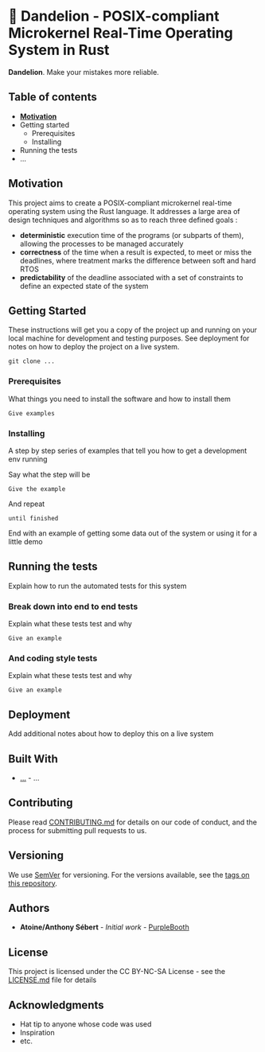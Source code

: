# 🚀 Dandelion - POSIX-compliant Microkernel Real-Time Operating System in Rust

**Dandelion**. Make your mistakes more reliable.

## Table of contents
* [**Motivation**](#Motivation)
* Getting started
	* Prerequisites
	* Installing
* Running the tests
* ...

## Motivation
This project aims to create a POSIX-compliant microkernel real-time operating system using the Rust language. It addresses a large area of design techniques and algorithms so as to reach three defined goals  :

- **deterministic** execution time of the programs (or subparts of them), allowing the processes to be managed accurately
- **correctness** of the time when a result is expected, to meet or miss the deadlines, where treatment marks the difference between soft and hard RTOS
- **predictability** of the deadline associated with a set of constraints to define an expected state of the system

## Getting Started
These instructions will get you a copy of the project up and running on your local machine for development and testing purposes. See deployment for notes on how to deploy the project on a live system.
```
git clone ...
```

### Prerequisites
What things you need to install the software and how to install them

```
Give examples
```

### Installing
A step by step series of examples that tell you how to get a development env running

Say what the step will be

```
Give the example
```

And repeat

```
until finished
```

End with an example of getting some data out of the system or using it for a little demo

## Running the tests
Explain how to run the automated tests for this system

### Break down into end to end tests
Explain what these tests test and why

```
Give an example
```

### And coding style tests
Explain what these tests test and why

```
Give an example
```

## Deployment
Add additional notes about how to deploy this on a live system

## Built With
* [...](http://www.example.com) - …

## Contributing
Please read [CONTRIBUTING.md](CONTRIBUTING.md) for details on our code of conduct, and the process for submitting pull requests to us.

## Versioning
We use [SemVer](http://semver.org/) for versioning. For the versions available, see the [tags on this repository](https://github.com/your/project/tags). 

## Authors
* **Atoine/Anthony Sébert** - *Initial work* - [PurpleBooth](https://github.com/PurpleBooth)

## License
This project is licensed under the CC BY-NC-SA License - see the [LICENSE.md](LICENSE.md) file for details

## Acknowledgments
* Hat tip to anyone whose code was used
* Inspiration
* etc.